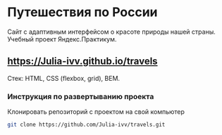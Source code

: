 # Путешествия по России
Сайт с адаптивным интерфейсом о красоте природы нашей страны. Учебный проект Яндекс.Практикум.
## https://Julia-ivv.github.io/travels
Стек: HTML, CSS (flexbox, grid), BEM.
### Инструкция по развертыванию проекта
Клонировать репозиторий с проектом на свой компьютер
```bash
git clone https://github.com/Julia-ivv/travels.git
```

